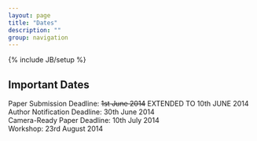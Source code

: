 ```yaml
---
layout: page
title: "Dates"
description: ""
group: navigation
---
```

{% include JB/setup %}

Important Dates
-----------------

Paper Submission Deadline: <s>1st June 2014</s> EXTENDED TO 10th JUNE 2014  
Author Notification Deadline: 30th June 2014  
Camera-Ready Paper Deadline: 10th July 2014  
Workshop: 23rd August 2014
